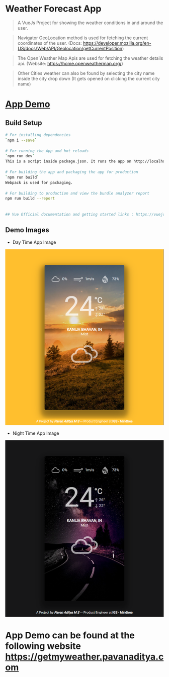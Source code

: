 # Weather Forecast App

> A VueJs Project for showing the weather conditions in and around the user.

> Navigator GeoLocation method is used for fetching the current coordinates of the user. (Docs: https://developer.mozilla.org/en-US/docs/Web/API/Geolocation/getCurrentPosition)

> The Open Weather Map Apis are used for fetching the weather details api. (Website: https://home.openweathermap.org/)

> Other Cities weather can also be found by selecting the city name inside the city drop down (It gets opened on clicking the current city name)

# <a href="https://getmyweather.pavanaditya.com" target="_">App Demo</a>

## Build Setup

``` bash
# For installing dependencies
`npm i --save`

# For running the App and hot reloads
`npm run dev`
This is a script inside package.json. It runs the app on http://localhost:8080 location

# For building the app and packaging the app for production
`npm run build`
Webpack is used for packaging.

# For building to production and view the bundle analyzer report
npm run build --report


## Vue Official documentation and getting started links : https://vuejs.org/ and https://vuejs.org/v2/guide/
```
## Demo Images

* Day Time App Image

![Day-Image](src/assets/images/day-app-image.PNG)


* Night Time App Image

![Night-Image](src/assets/images/night-app-image.PNG)

# App Demo can be found at the following website https://getmyweather.pavanaditya.com
